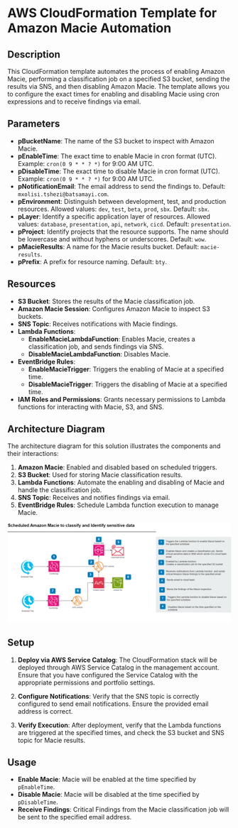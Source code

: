 # AWS CloudFormation Template for Amazon Macie Automation

## Description

This CloudFormation template automates the process of enabling Amazon Macie, performing a classification job on a specified S3 bucket, sending the results via SNS, and then disabling Amazon Macie. The template allows you to configure the exact times for enabling and disabling Macie using cron expressions and to receive findings via email.

## Parameters

- **pBucketName**: The name of the S3 bucket to inspect with Amazon Macie.
- **pEnableTime**: The exact time to enable Macie in cron format (UTC). Example: `cron(0 9 * * ? *)` for 9:00 AM UTC.
- **pDisableTime**: The exact time to disable Macie in cron format (UTC). Example: `cron(0 9 * * ? *)` for 9:00 AM UTC.
- **pNotificationEmail**: The email address to send the findings to. Default: `mxolisi.tshezi@batsamayi.com`.
- **pEnvironment**: Distinguish between development, test, and production resources. Allowed values: `dev`, `test`, `beta`, `prod`, `sbx`. Default: `sbx`.
- **pLayer**: Identify a specific application layer of resources. Allowed values: `database`, `presentation`, `api`, `network`, `cicd`. Default: `presentation`.
- **pProject**: Identify projects that the resource supports. The name should be lowercase and without hyphens or underscores. Default: `wow`.
- **pMacieResults**: A name for the Macie results bucket. Default: `macie-results`.
- **pPrefix**: A prefix for resource naming. Default: `bty`.

## Resources

- **S3 Bucket**: Stores the results of the Macie classification job.
- **Amazon Macie Session**: Configures Amazon Macie to inspect S3 buckets.
- **SNS Topic**: Receives notifications with Macie findings.
- **Lambda Functions**: 
  - **EnableMacieLambdaFunction**: Enables Macie, creates a classification job, and sends findings via SNS.
  - **DisableMacieLambdaFunction**: Disables Macie.
- **EventBridge Rules**:
  - **EnableMacieTrigger**: Triggers the enabling of Macie at a specified time.
  - **DisableMacieTrigger**: Triggers the disabling of Macie at a specified time.
- **IAM Roles and Permissions**: Grants necessary permissions to Lambda functions for interacting with Macie, S3, and SNS.

## Architecture Diagram

The architecture diagram for this solution illustrates the components and their interactions:

1. **Amazon Macie**: Enabled and disabled based on scheduled triggers.
2. **S3 Bucket**: Used for storing Macie classification results.
3. **Lambda Functions**: Automate the enabling and disabling of Macie and handle the classification job.
4. **SNS Topic**: Receives and notifies findings via email.
5. **EventBridge Rules**: Schedule Lambda function execution to manage Macie.

![Architecture Diagram](Scheduled-data-classification-Inspection.png)

## Setup

1. **Deploy via AWS Service Catalog**: The CloudFormation stack will be deployed through AWS Service Catalog in the management account. Ensure that you have configured the Service Catalog with the appropriate permissions and portfolio settings.

2. **Configure Notifications**: Verify that the SNS topic is correctly configured to send email notifications. Ensure the provided email address is correct.

3. **Verify Execution**: After deployment, verify that the Lambda functions are triggered at the specified times, and check the S3 bucket and SNS topic for Macie results.

## Usage

- **Enable Macie**: Macie will be enabled at the time specified by `pEnableTime`.
- **Disable Macie**: Macie will be disabled at the time specified by `pDisableTime`.
- **Receive Findings**: Critical Findings from the Macie classification job will be sent to the specified email address.
